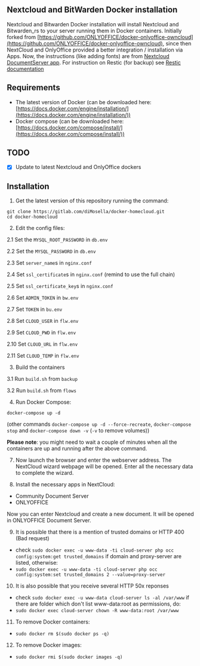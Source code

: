 ## Nextcloud and BitWarden Docker installation

Nextcloud and Bitwarden Docker installation will install Nextcloud and Bitwarden_rs to your server running them in Docker containers.
Initially forked from [https://github.com/ONLYOFFICE/docker-onlyoffice-owncloud](https://github.com/ONLYOFFICE/docker-onlyoffice-owncloud), since then NextCloud and OnlyOffice provided a better integration / installation via Apps.
Now, the instructions (like adding fonts) are from [Nextcloud DocumentServer app](https://github.com/nextcloud/documentserver_community).
For instruction on Restic (for backup) see [Restic documentation](https://restic.readthedocs.io/en/latest/index.html)

## Requirements

* The latest version of Docker (can be downloaded here: [https://docs.docker.com/engine/installation/](https://docs.docker.com/engine/installation/))
* Docker compose (can be downloaded here: [https://docs.docker.com/compose/install/](https://docs.docker.com/compose/install/))

## TODO

- [x] Update to latest Nextcloud and OnlyOffice dockers

## Installation

1. Get the latest version of this repository running the command:

```
git clone https://gitlab.com/diMosella/docker-homecloud.git
cd docker-homecloud
```

2. Edit the config files:

2.1 Set the `MYSQL_ROOT_PASSWORD` in `db.env`

2.2 Set the `MYSQL_PASSWORD` in `db.env`

2.3 Set `server_name`s in `nginx.conf`

2.4 Set `ssl_certificate`s in `nginx.conf` (remind to use the full chain)

2.5 Set `ssl_certificate_key`s in `nginx.conf`

2.6 Set `ADMIN_TOKEN` in `bw.env`

2.7 Set `TOKEN` in `bu.env`

2.8 Set `CLOUD_USER` in `flw.env`

2.9 Set `CLOUD_PWD` in `flw.env`

2.10 Set `CLOUD_URL` in `flw.env`

2.11 Set `CLOUD_TEMP` in `flw.env`

3. Build the containers

3.1 Run ``build.sh`` from ``backup``

3.2 Run ``build.sh`` from ``flows``

4. Run Docker Compose:

```
docker-compose up -d
```
(other commands `docker-compose up -d --force-recreate`, `docker-compose stop` and `docker-compose down -v` (`-v` to remove volumes))

**Please note**: you might need to wait a couple of minutes when all the containers are up and running after the above command.

7. Now launch the browser and enter the webserver address. The NextCloud wizard webpage will be opened. Enter all the necessary data to complete the wizard.

8. Install the necessary apps in NextCloud:

  - Community Document Server
  - ONLYOFFICE

Now you can enter Nextcloud and create a new document. It will be opened in ONLYOFFICE Document Server.

9. It is possible that there is a mention of trusted domains or HTTP 400 (Bad request)

  - check `sudo docker exec -u www-data -ti cloud-server php occ config:system:get trusted_domains` if domain and proxy-server are listed, otherwise:
  - `sudo docker exec -u www-data -ti cloud-server php occ config:system:set trusted_domains 2 --value=proxy-server`

10. It is also possible that you receive several HTTP 50x reponses

  - check `sudo docker exec -u www-data cloud-server ls -al /var/www` if there are folder which don't list www-data:root as permissions, do:
  - `sudo docker exec cloud-server chown -R www-data:root /var/www`

11. To remove Docker containers:

  - `sudo docker rm $(sudo docker ps -q)`

12. To remove Docker images:

  - `sudo docker rmi $(sudo docker images -q)`
